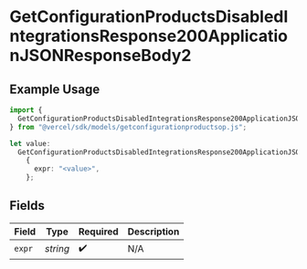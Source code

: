 # GetConfigurationProductsDisabledIntegrationsResponse200ApplicationJSONResponseBody2

## Example Usage

```typescript
import {
  GetConfigurationProductsDisabledIntegrationsResponse200ApplicationJSONResponseBody2,
} from "@vercel/sdk/models/getconfigurationproductsop.js";

let value:
  GetConfigurationProductsDisabledIntegrationsResponse200ApplicationJSONResponseBody2 =
    {
      expr: "<value>",
    };
```

## Fields

| Field              | Type               | Required           | Description        |
| ------------------ | ------------------ | ------------------ | ------------------ |
| `expr`             | *string*           | :heavy_check_mark: | N/A                |